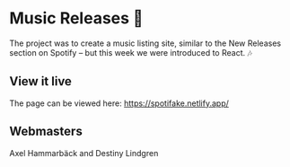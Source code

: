 # Music Releases  🎵

The project was to create a music listing site, similar to the New Releases section on Spotify – but this week we were introduced to React. 🎶

## View it live

The page can be viewed here: https://spotifake.netlify.app/

## Webmasters

Axel Hammarbäck and Destiny Lindgren
